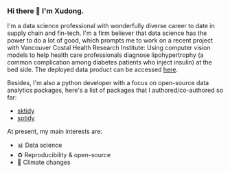 ### Hi there 👋 I'm Xudong.

I'm a data science professional with wonderfully diverse career to date in supply chain and fin-tech. I'm a firm believer that data science has the power to do a lot of good, which prompts me to work on a recent project with Vancouver Costal Health Research Institute: Using computer vision models to help health care professionals diagnose lipohypertrophy (a common complication among diabetes patients who inject insulin) at the bed side. The deployed data product can be accessed [here](https://share.streamlit.io/xudongyang2/lipo_deploy/deployment/lipo_app.py).

Besides, I'm also a python developer with a focus on open-source data analytics packages, here's a list of packages that I authored/co-authored so far:

- [sktidy](https://github.com/UBC-MDS/sktidy)
- [sptidy](https://github.com/UBC-MDS/sptidy)

At present, my main interests are:

- 📊 Data science
- ♻️ Reproducibility & open-source
- 🌊 Climate changes
